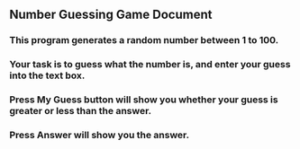 ## Number Guessing Game Document

### This program generates a random number between 1 to 100.
### Your task is to guess what the number is, and enter your guess into the text box.
### Press My Guess button will show you whether your guess is greater or less than the answer.
### Press Answer will show you the answer.